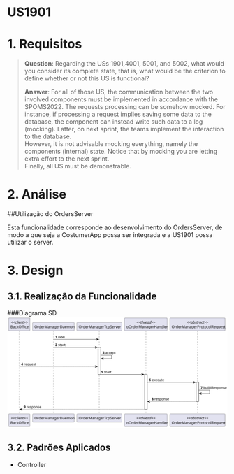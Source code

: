 US1901
=======================================


# 1. Requisitos

> **Question**: Regarding the USs 1901,4001, 5001, and 5002, what would you consider its complete state, that is, what would be the criterion to define whether or not this US is functional?
> 
> **Answer**: For all of those US, the communication between the two involved components must be implemented in accordance with the SPOMS2022. The requests processing can be somehow mocked. For instance, if processing a request implies saving some data to the database, the component can instead write such data to a log (mocking). Latter, on next sprint, the teams implement the interaction to the database. <br>However, it is not advisable mocking everything, namely the components (internal) state. Notice that by mocking you are letting extra effort to the next sprint. <br>Finally, all US must be demonstrable.

# 2. Análise

##Utilização do OrdersServer

Esta funcionalidade corresponde ao desenvolvimento do OrdersServer, de modo a que seja a CostumerApp possa ser integrada e a US1901 possa utilizar o server.

# 3. Design

## 3.1. Realização da Funcionalidade

###Diagrama SD
![US1901_SD](US1901_SD.svg)

## 3.2. Padrões Aplicados

- Controller